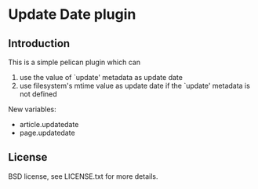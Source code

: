 # Update Date plugin

## Introduction

This is a simple pelican plugin which can

1. use the value of `update' metadata as update date
2. use filesystem's mtime value as update date if the `update' metadata is not defined
 
New variables:

* article.updatedate
* page.updatedate

## License
BSD license, see LICENSE.txt for more details.

